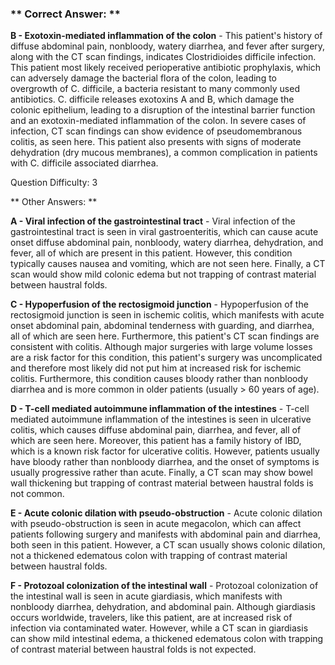 ### ** Correct Answer: **

**B - Exotoxin-mediated inflammation of the colon** - This patient's history of diffuse abdominal pain, nonbloody, watery diarrhea, and fever after surgery, along with the CT scan findings, indicates Clostridioides difficile infection. This patient most likely received perioperative antibiotic prophylaxis, which can adversely damage the bacterial flora of the colon, leading to overgrowth of C. difficile, a bacteria resistant to many commonly used antibiotics. C. difficile releases exotoxins A and B, which damage the colonic epithelium, leading to a disruption of the intestinal barrier function and an exotoxin-mediated inflammation of the colon. In severe cases of infection, CT scan findings can show evidence of pseudomembranous colitis, as seen here. This patient also presents with signs of moderate dehydration (dry mucous membranes), a common complication in patients with C. difficile associated diarrhea.

Question Difficulty: 3

** Other Answers: **

**A - Viral infection of the gastrointestinal tract** - Viral infection of the gastrointestinal tract is seen in viral gastroenteritis, which can cause acute onset diffuse abdominal pain, nonbloody, watery diarrhea, dehydration, and fever, all of which are present in this patient. However, this condition typically causes nausea and vomiting, which are not seen here. Finally, a CT scan would show mild colonic edema but not trapping of contrast material between haustral folds.

**C - Hypoperfusion of the rectosigmoid junction** - Hypoperfusion of the rectosigmoid junction is seen in ischemic colitis, which manifests with acute onset abdominal pain, abdominal tenderness with guarding, and diarrhea, all of which are seen here. Furthermore, this patient's CT scan findings are consistent with colitis. Although major surgeries with large volume losses are a risk factor for this condition, this patient's surgery was uncomplicated and therefore most likely did not put him at increased risk for ischemic colitis. Furthermore, this condition causes bloody rather than nonbloody diarrhea and is more common in older patients (usually > 60 years of age).

**D - T-cell mediated autoimmune inflammation of the intestines** - T-cell mediated autoimmune inflammation of the intestines is seen in ulcerative colitis, which causes diffuse abdominal pain, diarrhea, and fever, all of which are seen here. Moreover, this patient has a family history of IBD, which is a known risk factor for ulcerative colitis. However, patients usually have bloody rather than nonbloody diarrhea, and the onset of symptoms is usually progressive rather than acute. Finally, a CT scan may show bowel wall thickening but trapping of contrast material between haustral folds is not common.

**E - Acute colonic dilation with pseudo-obstruction** - Acute colonic dilation with pseudo-obstruction is seen in acute megacolon, which can affect patients following surgery and manifests with abdominal pain and diarrhea, both seen in this patient. However, a CT scan usually shows colonic dilation, not a thickened edematous colon with trapping of contrast material between haustral folds.

**F - Protozoal colonization of the intestinal wall** - Protozoal colonization of the intestinal wall is seen in acute giardiasis, which manifests with nonbloody diarrhea, dehydration, and abdominal pain. Although giardiasis occurs worldwide, travelers, like this patient, are at increased risk of infection via contaminated water. However, while a CT scan in giardiasis can show mild intestinal edema, a thickened edematous colon with trapping of contrast material between haustral folds is not expected.

